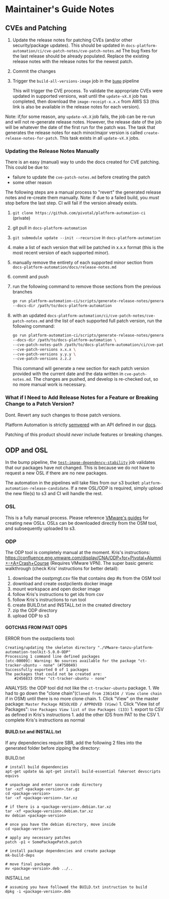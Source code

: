 # Maintainer's Guide Notes

## CVEs and Patching
1. Update the release notes for patching CVEs (and/or other security/package updates).
   This should be updated in `docs-platform-automation/ci/cve-patch-notes/cve-patch-notes.md`
   The bug fixes for the last release should be already populated.
   Replace the existing release notes with the release notes for the newest patch.
1. Commit the changes
1. Trigger the `build-all-versions-image` job in the [`bump`](https://platform-automation.ci.cf-app.com/teams/main/pipelines/bump) pipeline

   This will trigger the CVE process.
   To validate the appropriate CVEs were updated in supported versions,
   wait until the `update-vX.X` job has completed,
   then download the `image-receipt-x.x.x` from AWS S3
   (this link is also be available in the release notes for each version).

Note: if,for some reason, any `update-vX.X` job fails,
the job can be re-run and will not re-generate release notes.
However, the release date of the job
will be whatever the date of the first run for the patch was.
The task that generates the release notes for each minor/major version
is called `create-release-notes-for-patch`.
This task exists in all `update-vX.X` jobs.


### Updating the Release Notes Manually
There is an easy (manual) way to undo the docs created for CVE patching.
This could be due to:
- failure to update the `cve-patch-notes.md` before creating the patch
- some other reason

The following steps are a manual process to "revert"
the generated release notes and re-create them manually.
Note: if due to a failed build, you _must_ stop before the last step.
CI will fail if the version already exists.
1. `git clone https://github.com/pivotal/platform-automation-ci` (private)
1. git pull in `docs-platform-automation`
1. `git submodule update --init --recursive` in `docs-platform-automation`
1. make a list of each version that will be patched in x.x.x format
  (this is the most recent version of each supported minor).
1. manually remove the entirety of each supported minor section from `docs-platform-automation/docs/release-notes.md`
1. commit and push
1. run the following command to remove those sections from the previous branches

   ```bash
   go run platform-automation-ci/scripts/generate-release-notes/generate-release-notes.go \
   --docs-dir /path/to/docs-platform-automation
   ```

1. with an updated `docs-platform-automation/ci/cve-patch-notes/cve-patch-notes.md`
   and the list of each supported full patch version,
   run the following command:

   ```bash
   go run platform-automation-ci/scripts/generate-release-notes/generate-release-notes.go \
   --docs-dir /path/to/docs-platform-automation \
   --cve-patch-notes-path /path/to/docs-platform-automation/ci/cve-patch-notes/cve-patch-notes.md \
   --cve-patch-versions x.x.x \
   --cve-patch-versions y.y.y \
   --cve-patch-versions z.z.z
   ```

   This command will generate a new section for each patch version provided
   with the current date and the data written in `cve-patch-notes.md`.
   The changes are pushed, and develop is re-checked out,
   so no more manual work is necessary.

### What if I Need to Add Release Notes for a Feature or Breaking Change to a Patch Version?
Dont. Revert any such changes to those patch versions.

Platform Automation is strictly [semvered](https://semver.org/)
with an API defined in our [docs](https://docs-pcf-staging.cfapps.io/platform-automation/develop/compatibility-and-versioning.html#semantic-versioning).

Patching of this product should _never_ include features or breaking changes.

## ODP and OSL
In the bump pipeline, the [`test-image-dependency-stability`](https://platform-automation.ci.cf-app.com/teams/main/pipelines/bump/jobs/test-image-dependency-stability/builds/100) job
validates that our packages have not changed.
This is because we do not have to request a new OSL if there are no new packages.

The automation in the pipelines will take files from our s3 bucket: `platform-automation-release-candidate`.
If a new OSL/ODP is required, simply upload the new file(s) to s3 and CI will handle the rest.

### OSL
This is a fully manual process. Please reference [VMware's guides](https://osm.eng.vmware.com/doc/) for creating new OSLs.
OSLs can be downloaded directly from the OSM tool, and subsequently uploaded to s3.

### ODP
The ODP tool is completely manual at the moment. 
Kris's instructions: https://confluence.eng.vmware.com/display/CNA/ODP+for+Pivotal+Alumni+-+A+Crash+Course
(Requires VMware VPN).
The super basic generic walkthrough (check Kris' instructions for better detail):
1. download the osstpmgt.csv file that contains dep #s from the OSM tool
1. download and create osstpclients docker image
1. mount workspace and open docker image
1. follow Kris's instructions to get ids from csv
1. follow Kris's instructions to run tool
1. create BUILD.txt and INSTALL.txt in the created directory
1. zip the ODP directory
1. upload ODP to s3

#### GOTCHAS FROM PAST ODPS
ERROR from the osstpclients tool: 
```
Creating/updating the skeleton directory "./VMware-tanzu-platform-automation-toolkit-5.0.0-ODP"
Processing 1 command line defined packages
[otc-00009]: Warning: No sources available for the package "ct-tracker-ubuntu - none" (#750049)
Successfully exported 0 of 1 packages
The packages that could not be created are:
    #2456833 Other "ct-tracker-ubuntu - none"
```
ANALYSIS:
 the ODP tool did not like the `ct-tracker-ubuntu` package. 
    1. We had to go down the "clone chain"(`Cloned from 2361434 / View clone chain` if in OSM) until there is no more clone chain.
    1. Click "View" on the master package: `Master Package RESOLVED / APPROVED (View)`
    1. Click "View list of Packages": `Use Packages View list of Use Packages (133)`
    1. export to CSV as defined in Kris's instructions
    1. add the other IDS from PAT to the CSV
    1. complete Kris's instructions as normal

#### BUILD.txt and INSTALL.txt
If any dependencies require SBR, add the following 2 files into the generated folder
before zipping the directory:

BUILD.txt
```
# install build dependencies
apt-get update && apt-get install build-essential fakeroot devscripts equivs

# unpackage and enter source code directory
tar -xzf <package-version>.tar.gz
cd <package-version>
tar -xf <package-version>.tar.xz

# if there is a <package-version>.debian.tar.xz
tar -xf <package-version>.debian.tar.xz
mv debian <package-version>

# once you have the debian directory, move inside
cd <package-version>

# apply any necessary patches
patch -p1 < SomePackagePatch.patch

# install package dependencies and create package
mk-build-deps

# move final package
mv <package-version>.deb ../..
```

INSTALL.txt
```
# assuming you have followed the BUILD.txt instruction to build
dpkg -i <package-version>.deb
```
